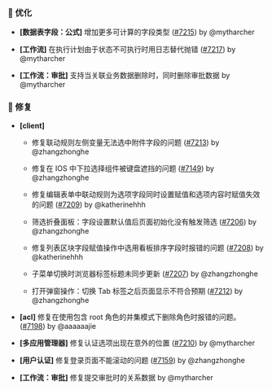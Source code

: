 ### 🚀 优化

- **[数据表字段：公式]** 增加更多可计算的字段类型 ([#7215](https://github.com/nocobase/nocobase/pull/7215)) by @mytharcher

- **[工作流]** 在执行计划由于状态不可执行时用日志替代抛错 ([#7217](https://github.com/nocobase/nocobase/pull/7217)) by @mytharcher

- **[工作流：审批]** 支持当关联业务数据删除时，同时删除审批数据 by @mytharcher

### 🐛 修复

- **[client]**
  - 修复联动规则左侧变量无法选中附件字段的问题 ([#7213](https://github.com/nocobase/nocobase/pull/7213)) by @zhangzhonghe

  - 修复在 IOS 中下拉选择组件被键盘遮挡的问题 ([#7149](https://github.com/nocobase/nocobase/pull/7149)) by @zhangzhonghe

  - 修复编辑表单中联动规则为选项字段同时设置赋值和选项内容时赋值失效的问题 ([#7209](https://github.com/nocobase/nocobase/pull/7209)) by @katherinehhh

  - 筛选折叠面板：字段设置默认值后页面初始化没有触发筛选 ([#7206](https://github.com/nocobase/nocobase/pull/7206)) by @zhangzhonghe

  - 修复列表区块字段赋值操作中选用看板排序字段时报错的问题 ([#7208](https://github.com/nocobase/nocobase/pull/7208)) by @katherinehhh

  - 子菜单切换时浏览器标签标题未同步更新 ([#7207](https://github.com/nocobase/nocobase/pull/7207)) by @zhangzhonghe

  - 打开弹窗操作：切换 Tab 标签之后页面显示不符合预期 ([#7212](https://github.com/nocobase/nocobase/pull/7212)) by @zhangzhonghe

- **[acl]** 修复在使用包含 root 角色的并集模式下删除角色时报错的问题。 ([#7198](https://github.com/nocobase/nocobase/pull/7198)) by @aaaaaajie

- **[多应用管理器]** 修复认证选项出现在意外的位置 ([#7210](https://github.com/nocobase/nocobase/pull/7210)) by @mytharcher

- **[用户认证]** 修复登录页面不能滚动的问题 ([#7159](https://github.com/nocobase/nocobase/pull/7159)) by @zhangzhonghe

- **[工作流：审批]** 修复提交审批时的关系数据 by @mytharcher

